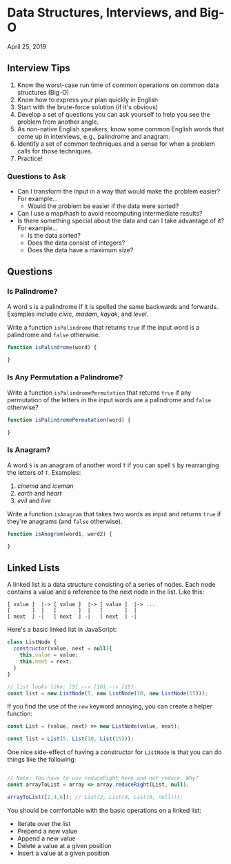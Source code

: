 # Data Structures, Interviews, and Big-O

April 25, 2019

## Interview Tips

1. Know the worst-case run time of common operations on common data structures (Big-O)
1. Know how to express your plan quickly in English
1. Start with the brute-force solution (if it's obvious)
1. Develop a set of questions you can ask yourself to help you see the problem from another angle.
1. As non-native English speakers, know some common English words that come up in interviews, e.g., palindrome and anagram.
1. Identify a set of common techniques and a sense for when a problem calls for those techniques.
1. Practice!

### Questions to Ask

- Can I transform the input in a way that would make the problem easier?  For example...
  - Would the problem be easier if the data were sorted?
- Can I use a map/hash to avoid recomputing intermediate results?
- Is there something special about the data and can I take advantage of it? For example...
  - Is the data sorted?
  - Does the data consist of integers?
  - Does the data have a maximum size?

## Questions

### Is Palindrome?

A word `S` is a palindrome if it is spelled the same backwards and forwards.  Examples include _civic_, _madam_, _kayak_, and _level_.

Write a function `isPalindrome` that returns `true` if the input word is a palindrome and `false` otherwise.

```javascript
function isPalindrome(word) {

}
```

### Is Any Permutation a Palindrome?

Write a function `isPalindromePermutation` that returns `true` if any permutation of the letters in the input words are a palindrome and `false` otherwise?


```javascript
function isPalindromePermutation(word) {

}
```

### Is Anagram?

A word `S` is an anagram of another word `T` if you can spell `S` by rearranging the letters of `T`.  Examples:

1. _cinema_ and _iceman_
1. _earth_ and _heart_
1. _evil_ and _live_

Write a function `isAnagram` that takes two words as input and returns `true` if they're anagrams (and `false` otherwise).

```javascript
function isAnagram(word1, word2) {

}
```


## Linked Lists

A linked list is a data structure consisting of a series of nodes. Each node contains a value and a reference to the next node in the list.  Like this:

```
[ value ]  |-> [ value ]  |-> [ value ]  |-> ...
[       ]  |   [       ]  |   [       ]  |
[ next  ] -|   [ next  ] -|   [ next  ] -|
```

Here's a basic linked list in JavaScript:

```javascript
class ListNode {
  constructor(value, next = null){
    this.value = value;
    this.next = next;
  }
}

// list looks like: [5] --> [10] --> [15]
const list = new ListNode(5, new ListNode(10, new ListNode(15)));
```

If you find the use of the `new` keyword annoying, you can create a helper function:

```javascript
const List = (value, next) => new ListNode(value, next);

const list = List(5, List(10, List(15)));
```

One nice side-effect of having a constructor for `ListNode` is that you can do things like the following:

```javascript

// Note: You have to use reduceRight here and not reduce. Why?
const arrayToList = array => array.reduceRight(List, null);

arrayToList([2,4,6]); // List(2, List(4, List(6, null)));
```

You should be comfortable with the basic operations on a linked list:

- Iterate over the list
- Prepend a new value
- Append a new value
- Delete a value at a given position
- Insert a value at a given position
